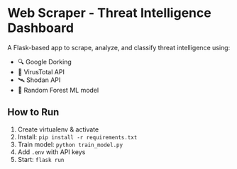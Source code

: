 # Web Scraper - Threat Intelligence Dashboard

A Flask-based app to scrape, analyze, and classify threat intelligence using:
- 🔍 Google Dorking
- 🦠 VirusTotal API
- 🛰 Shodan API
- 🤖 Random Forest ML model

## How to Run
1. Create virtualenv & activate
2. Install: `pip install -r requirements.txt`
3. Train model: `python train_model.py`
4. Add `.env` with API keys
5. Start: `flask run`
